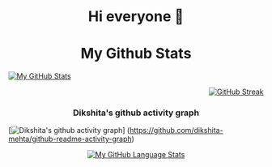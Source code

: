 ###
<p align ="center">
<h1 align="center">Hi everyone 👋 </h1>
</p>

<!-- ![](https://komarev.com/ghpvc/?username=dikshita-mehta) -->

<h1 align="center">My Github Stats </h1>

[![My GitHub Stats](https://github-readme-stats.vercel.app/api/?username=dikshita-mehta&count_private=true&theme=tokyonight&showicons=true)]() <p align="right">[![GitHub Streak](https://github-readme-streak-stats.herokuapp.com/?user=dikshita-mehta&theme=dark)](https://github.com/dikshita-mehta/github-readme-streak-stats)
  
  </p>

<!--[![Dev.to](https://github-readme-stats.vercel.app/api/pin/?username=thepracticaldev&repo=dev.to)](https://github.com/thepracticaldev/dev.to)-->
<h3 align="center"> Dikshita's github activity graph </h3>

[![Dikshita's github activity graph](https://activitygraph.herokuapp.com/graphusername=dikshitamehta&bg_color=121111&color=fdf7f7&line=ffffff&point=403d3d&area=true&hide_border=true)]
(https://github.com/dikshita-mehta/github-readme-activity-graph)

<div align="center">
  
  
<!-- [![trophy](https://github-profile-trophy.vercel.app/?username=dikshita-mehta&theme=darkhub)](https://github.com/dikshita-mehta/github-profile-trophy) -->
  

[![My GitHub Language Stats](https://github-readme-stats.vercel.app/api/top-langs/?username=dikshita-mehta&langs_count=5&theme=tokyonight)]()
  </div>
<!--
**dikshita-mehta/dikshita-mehta** is a ✨ _special_ ✨ repository because its `README.md` (this file) appears on your GitHub profile.

Here are some ideas to get you started:

- 🔭 I’m currently working on ...
- 🌱 I’m currently learning ...
- 👯 I’m looking to collaborate on ...
- 🤔 I’m looking for help with ...
- 💬 Ask me about ...
- 📫 How to reach me: ...
- 😄 Pronouns: ...
- ⚡ Fun fact: ...
-->
